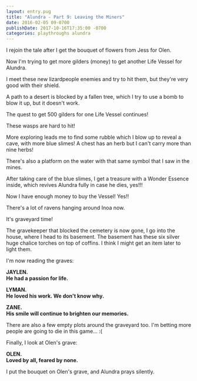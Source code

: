 ```yaml
---
layout: entry.pug
title: "Alundra - Part 9: Leaving the Miners"
date: 2016-02-05 09-0700
publishDate: 2017-10-16T17:35:00 -0700
categories: playthroughs alundra
---
```


I rejoin the tale after I get the bouquet of flowers from Jess for Olen.

Now I'm trying to get more gilders (money) to get another Life Vessel for Alundra.

I meet these new lizardpeople enemies and try to hit them, but they're very good with their shield.

A path to a desert is blocked by a fallen tree, which I try to use a bomb to blow it up, but it doesn't work.

The quest to get 500 gilders for one Life Vessel continues!

These wasps are hard to hit!

More exploring leads me to find some rubble which I blow up to reveal a cave, with more blue slimes! A chest has an herb but I can't carry more than nine herbs!

There's also a platform on the water with that same symbol that I saw in the mines.

After taking care of the blue slimes, I get a treasure with a Wonder Essence inside, which revives Alundra fully in case he dies, yes!!!

Now I have enough money to buy the Vessel! Yes!!

There's a lot of ravens hanging around Inoa now.

It's graveyard time!

The gravekeeper that blocked the cemetery is now gone, I go into the house, where I head to its basement. The basement has these six silver huge chalice torches on top of coffins. I think I might get an item later to light them.

I'm now reading the graves:

**JAYLEN.<br/>
He had a passion for life.**

**LYMAN.<br/>
He loved his work. We don't know why.**

**ZANE.<br/>
His smile will continue to brighten our memories.**

There are also a few empty plots around the graveyard too. I'm betting more people are going to die in this game... :(

Finally, I look at Olen's grave:

**OLEN.<br/>
Loved by all, feared by none.**

I put the bouquet on Olen's grave, and Alundra prays silently.
